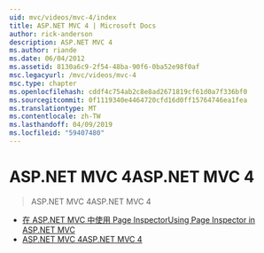 ```yaml
---
uid: mvc/videos/mvc-4/index
title: ASP.NET MVC 4 | Microsoft Docs
author: rick-anderson
description: ASP.NET MVC 4
ms.author: riande
ms.date: 06/04/2012
ms.assetid: 8130a6c9-2f54-48ba-90f6-0ba52e98f0af
msc.legacyurl: /mvc/videos/mvc-4
msc.type: chapter
ms.openlocfilehash: cddf4c754ab2c8e8ad2671819cf61d0a7f336bf0
ms.sourcegitcommit: 0f1119340e4464720cfd16d0ff15764746ea1fea
ms.translationtype: MT
ms.contentlocale: zh-TW
ms.lasthandoff: 04/09/2019
ms.locfileid: "59407480"
---
```

# <a name="aspnet-mvc-4"></a><span data-ttu-id="f7684-103">ASP.NET MVC 4</span><span class="sxs-lookup"><span data-stu-id="f7684-103">ASP.NET MVC 4</span></span>

> <span data-ttu-id="f7684-104">ASP.NET MVC 4</span><span class="sxs-lookup"><span data-stu-id="f7684-104">ASP.NET MVC 4</span></span>


- [<span data-ttu-id="f7684-105">在 ASP.NET MVC 中使用 Page Inspector</span><span class="sxs-lookup"><span data-stu-id="f7684-105">Using Page Inspector in ASP.NET MVC</span></span>](using-page-inspector-in-aspnet-mvc.md)
- [<span data-ttu-id="f7684-106">ASP.NET MVC 4</span><span class="sxs-lookup"><span data-stu-id="f7684-106">ASP.NET MVC 4</span></span>](aspnet-mvc-4.md)
